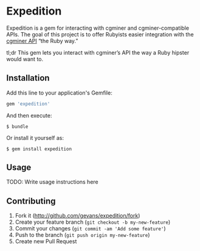 # Expedition

Expedition is a gem for interacting with cgminer and cgminer-compatible APIs.
The goal of this project is to offer Rubyists easier integration with the
[cgminer API](https://github.com/ckolivas/cgminer/blob/master/API-README) “the
Ruby way.”

tl;dr This gem lets you interact with cgminer’s API the way a Ruby hipster would
want to.

## Installation

Add this line to your application's Gemfile:

```ruby
gem 'expedition'
```

And then execute:

    $ bundle

Or install it yourself as:

    $ gem install expedition

## Usage

TODO: Write usage instructions here

## Contributing

1. Fork it (http://github.com/gevans/expedition/fork)
2. Create your feature branch (`git checkout -b my-new-feature`)
3. Commit your changes (`git commit -am 'Add some feature'`)
4. Push to the branch (`git push origin my-new-feature`)
5. Create new Pull Request
